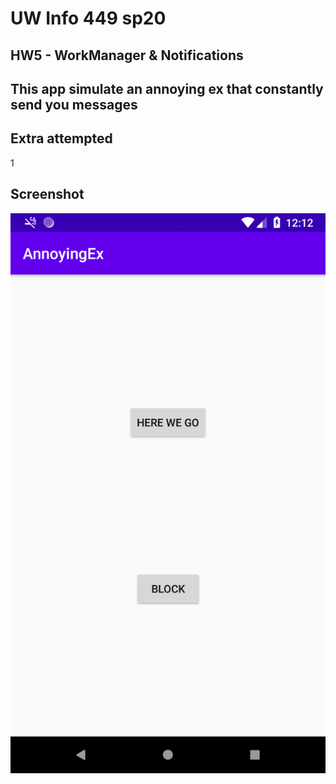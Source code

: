 # UW Info 449 sp20
## HW5 - WorkManager & Notifications
## This app simulate an annoying ex that constantly send you messages

## Extra attempted
1

## Screenshot
![Screenshot](Screenshot.png)

